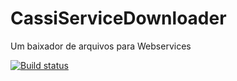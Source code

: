 # CassiServiceDownloader
Um baixador de arquivos para Webservices

[![Build status](https://ci.appveyor.com/api/projects/status/dd4qynpvosk6v55o?svg=true)](https://ci.appveyor.com/project/kkrico/cassiservicedownloader)
